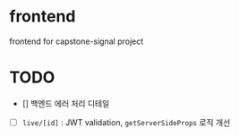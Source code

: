 # frontend

frontend for capstone-signal project

# TODO
- [] 백엔드 에러 처리 디테일
- [ ] `live/[id]` : JWT validation, `getServerSideProps` 로직 개선

